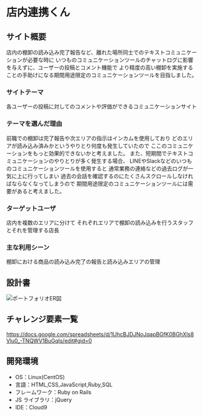 # 店内連携くん

## サイト概要

店内の棚卸の読み込み完了報告など、離れた場所同士でのテキストコミュニケーションが必要な時に
いつものコミュニケーションツールのチャットログに影響を与えずに、ユーザーの投稿とコメント機能で
より精度の高い棚卸を実施することの手助けになる期間用途限定のコミュニケーションツールを目指しました。

### サイトテーマ
各ユーザーの投稿に対してのコメントや評価ができるコミュニケーションサイト

### テーマを選んだ理由
前職での棚卸は完了報告や次エリアの指示はインカムを使用しており
どのエリアが読み込み済みかというやりとり何度も発生していたので
ここのコミュニケーションをもっと効果的できないかと考えました。
また、短期間でテキストコミュニケーションのやりとりが多く発生する場合、
LINEやSlackなどのいつものコミュニケーションツールを使用すると
通常業務の連絡などの過去ログが一気に上に行ってしまい
過去の会話を確認するのにたくさんスクロールしなければならなくなってしまうので
期間用途限定のコミュニケーションツールには需要があると考えました。

### ターゲットユーザ
店内を複数のエリアに分けて
それぞれエリアで棚卸の読み込みを行うスタッフとそれを管理する店長

### 主な利用シーン
棚卸における商品の読み込み完了の報告と読み込みエリアの管理

## 設計書
![ポートフォリオER図](https://user-images.githubusercontent.com/85168396/129333920-109aaed9-d8ab-44e3-b583-d9d14b0891f0.jpg)


## チャレンジ要素一覧

https://docs.google.com/spreadsheets/d/1UhcBJDJNoJqapBGfK0BGhXls8Vlu0_-TNQWV1BuGqIs/edit#gid=0

## 開発環境

- OS：Linux(CentOS)
- 言語：HTML,CSS,JavaScript,Ruby,SQL
- フレームワーク：Ruby on Rails
- JS ライブラリ：jQuery
- IDE：Cloud9
